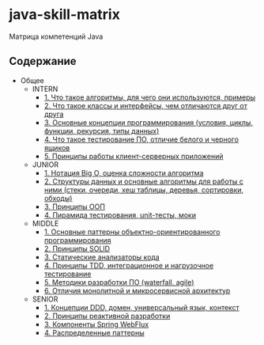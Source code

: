 # java-skill-matrix

Матрица компетенций Java

## Содержание

- Общее
    - INTERN
        - [1. Что такое алгоритмы, для чего они используются, примеры](Общее/INTERN/1.%20Что%20такое%20алгоритмы,%20для%20чего%20они%20используются,%20примеры.md)
        - [2. Что такое классы и интерфейсы, чем отличаются друг от друга](Общее/INTERN/2.%20Что%20такое%20классы%20и%20интерфейсы,%20чем%20отличаются%20друг%20от%20друга.md)
        - [3. Основные концепции программирования  (условия, циклы, функции, рекурсия, типы данных)](Общее/INTERN/3.%20Основные%20концепции%20программирования%20(условия,%20циклы,%20функции,%20рекурсия,%20типы%20данных).md)
        - [4. Что такое тестирование ПО, отличие белого и черного ящиков](Общее/INTERN/4.%20Что%20такое%20тестирование%20ПО,%20отличие%20белого%20и%20черного%20ящиков.md)
        - [5. Принципы работы клиент-серверных приложений](Общее/INTERN/5.%20Принципы%20работы%20клиент-серверных%20приложений.md)
    - JUNIOR
        - [1. Нотация Big O, оценка сложности алгоритма](Общее/JUNIOR/1.%20Нотация%20Big%20O,%20оценка%20сложности%20алгоритма.md)
        - [2. Структуры данных и основные алгоритмы для работы с ними (стеки, очереди, хеш таблицы, деревья, сортировки, обходы)](Общее/JUNIOR/2.%20Структуры%20данных%20и%20основные%20алгоритмы%20для%20работы%20с%20ними.%20Стеки,%20очереди,%20хеш%20таблицы,%20деревья,%20сортировки,%20обходы.md)
        - [3. Принципы ООП](Общее/JUNIOR/3.%20Принципы%20ООП.md)
        - [4. Пирамида тестирования, unit-тесты, моки](Общее/JUNIOR/4.%20Пирамида%20тестирования,%20unit-тесты,%20моки.md)
    - MIDDLE
        - [1. Основные паттерны объектно-ориентированного программирования](Общее/MIDDLE/1.%20Основные%20паттерны%20объектно-ориентированного%20программирования.md)
        - [2. Принципы SOLID](Общее/MIDDLE/2.%20Принципы%20SOLID.md)
        - [3. Статические анализаторы кода](Общее/MIDDLE/3.%20Статические%20анализаторы%20кода.md)
        - [4. Принципы TDD, интеграционное и нагрузочное тестирование](Общее/MIDDLE/4.%20Принципы%20TDD.md)
        - [5. Методики разработки ПО (waterfall, agile)](Общее/MIDDLE/5.%20Методики%20разработки%20ПО.md)
        - [6. Отличия монолитной и микросервисной архитектур](Общее/MIDDLE/6.%20Монолит%20и%20микросервисы.md)
    - SENIOR
        - [1. Концепции DDD, домен, универсальный язык, контекст](Общее/SENIOR/1.%20DDD.md)
        - [2. Принципы реактивной разработки](Общее/SENIOR/2.%20Реактивная%20разработка.md)
        - [3. Компоненты Spring WebFlux](Общее/SENIOR/3.%20Компоненты%20Spring%20WebFlux.md)
        - [4. Распределенные паттерны](Общее/SENIOR/4.%20Распределенные%20паттерны.md)